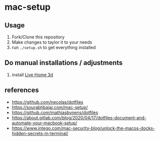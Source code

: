 # mac-setup

## Usage
1. Fork/Clone this repository
1. Make changes to taylor it to your needs
1. run `./setup.sh` to get everything installed

## Do manual installations / adjustments
1. install [Live Home 3d](http://belightsoft.s3.amazonaws.com/basket/LiveHome3DPro.dmg)

## references
* https://github.com/necolas/dotfiles
* https://sourabhbajaj.com/mac-setup/
* https://github.com/mathiasbynens/dotfiles
* https://about.gitlab.com/blog/2020/04/17/dotfiles-document-and-automate-your-macbook-setup/
* https://www.intego.com/mac-security-blog/unlock-the-macos-docks-hidden-secrets-in-terminal/
